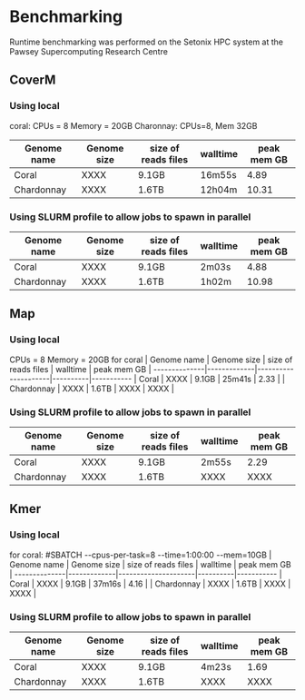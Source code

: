 # Benchmarking

Runtime benchmarking was performed on the Setonix HPC system at the Pawsey Supercomputing Research Centre

## CoverM
### Using local
coral: CPUs = 8 Memory = 20GB
Charonnay: CPUs=8, Mem 32GB

| Genome name | Genome size | size of reads files | walltime | peak mem GB |
--------------|-------------|---------------------|----------|-----------
| Coral       | XXXX        | 9.1GB               | 16m55s   | 4.89     |
| Chardonnay  | XXXX        | 1.6TB               | 12h04m   | 10.31     |

### Using SLURM profile to allow jobs to spawn in parallel

| Genome name | Genome size | size of reads files | walltime | peak mem GB |
--------------|-------------|---------------------|----------|-----------
| Coral       | XXXX        | 9.1GB               | 2m03s   | 4.88     |
| Chardonnay  | XXXX        | 1.6TB               | 1h02m   | 10.98     |

## Map
### Using local
CPUs = 8 Memory = 20GB for coral
| Genome name | Genome size | size of reads files | walltime | peak mem GB |
--------------|-------------|---------------------|----------|-----------
| Coral       | XXXX        | 9.1GB               | 25m41s   | 2.33     |
| Chardonnay  | XXXX        | 1.6TB               | XXXX     | XXXX     |


### Using SLURM profile to allow jobs to spawn in parallel
| Genome name | Genome size | size of reads files | walltime | peak mem GB |
--------------|-------------|---------------------|----------|-----------
| Coral       | XXXX        | 9.1GB               | 2m55s   | 2.29     |
| Chardonnay  | XXXX        | 1.6TB                | XXXX     | XXXX     |

## Kmer
### Using local
for coral: #SBATCH --cpus-per-task=8 --time=1:00:00 --mem=10GB
| Genome name | Genome size | size of reads files | walltime | peak mem GB |
--------------|-------------|---------------------|----------|-----------
| Coral       | XXXX        | 9.1GB               |  37m16s  |  4.16    |
| Chardonnay  | XXXX        | 1.6TB                | XXXX     | XXXX     |


### Using SLURM profile to allow jobs to spawn in parallel
| Genome name | Genome size | size of reads files | walltime | peak mem GB |
--------------|-------------|---------------------|----------|-----------
| Coral       | XXXX        | 9.1GB               | 4m23s   | 1.69     |
| Chardonnay  | XXXX        | 1.6TB               | XXXX     | XXXX     |
